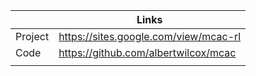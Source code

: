|         | Links                                 |
| ------- | ------------------------------------- |
| Project | https://sites.google.com/view/mcac-rl |
| Code    | https://github.com/albertwilcox/mcac  |
|         |                                       |

